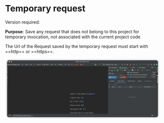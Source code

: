 # Temporary request

Version required: <Badge text="2022.2.1" />

**Purpose**: Save any request that does not belong to this project for temporary invocation, not associated with the current project code

The Url of the Request saved by the temporary request must start with ==http== or ==https==.

![tempSave](/img/2022.2.1/tempSave_en.png)

